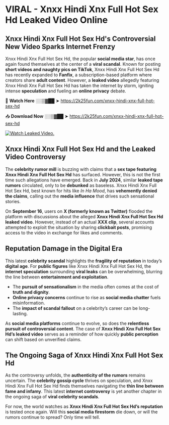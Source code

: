 # VIRAL - Xnxx Hindi Xnx Full Hot Sex Hd Leaked Video Online

## **Xnxx Hindi Xnx Full Hot Sex Hd's Controversial New Video Sparks Internet Frenzy**  

Xnxx Hindi Xnx Full Hot Sex Hd, the popular **social media star**, has once again found themselves at the center of a **viral scandal**. Known for posting **short videos and naughty pics on TikTok**, Xnxx Hindi Xnx Full Hot Sex Hd has recently expanded to **Fanfix**, a subscription-based platform where creators share **adult content**. However, a **leaked video** allegedly featuring Xnxx Hindi Xnx Full Hot Sex Hd has taken the internet by storm, igniting intense **speculation** and fueling an **online privacy** debate.  

🔴 **Watch Here** ░░▒▓██ ➤ https://2k25fun.com/xnxx-hindi-xnx-full-hot-sex-hd  

📥 **Download Now** ░░▒▓██ ➤ https://2k25fun.com/xnxx-hindi-xnx-full-hot-sex-hd  

[![Watch Leaked Video.](https://miro.medium.com/v2/resize:fit:828/format:webp/1*cilzJN44JGOrTw9NJCrNHA.gif "Watch Leaked Video")](https://2k25fun.com/xnxx-hindi-xnx-full-hot-sex-hd)

## **Xnxx Hindi Xnx Full Hot Sex Hd and the Leaked Video Controversy**  

The **celebrity rumor mill** is buzzing with claims that a **sex tape featuring Xnxx Hindi Xnx Full Hot Sex Hd** has surfaced. However, this is not the first time such allegations have emerged. Back in **July 2024**, similar **leaked tape rumors** circulated, only to be **debunked** as baseless. Xnxx Hindi Xnx Full Hot Sex Hd, best known for hits like *In Ha Mood*, has **vehemently denied the claims**, calling out the **media influence** that drives such sensational stories.  

On **September 16**, users on **X (formerly known as Twitter)** flooded the platform with discussions about the alleged **Xnxx Hindi Xnx Full Hot Sex Hd leaked video**. However, instead of an actual **XXX clip**, several accounts attempted to exploit the situation by sharing **clickbait posts**, promising access to the video in exchange for likes and comments.  

## **Reputation Damage in the Digital Era**  

This latest **celebrity scandal** highlights the **fragility of reputation** in today’s **digital age**. For **public figures** like Xnxx Hindi Xnx Full Hot Sex Hd, the **internet speculation** surrounding **viral leaks** can be overwhelming, blurring the line between **entertainment and exploitation**.  

- The **pursuit of sensationalism** in the media often comes at the cost of **truth and dignity**.  
- **Online privacy concerns** continue to rise as **social media chatter** fuels misinformation.  
- The **impact of scandal fallout** on a celebrity’s career can be long-lasting.  

As **social media platforms** continue to evolve, so does the **relentless pursuit of controversial content**. The case of **Xnxx Hindi Xnx Full Hot Sex Hd’s leaked video** serves as a reminder of how quickly **public perception** can shift based on unverified claims.  

## **The Ongoing Saga of Xnxx Hindi Xnx Full Hot Sex Hd**  

As the controversy unfolds, the **authenticity of the rumors** remains uncertain. The **celebrity gossip cycle** thrives on speculation, and Xnxx Hindi Xnx Full Hot Sex Hd finds themselves navigating the **thin line between fame and infamy**. This latest **internet controversy** is yet another chapter in the ongoing saga of **viral celebrity scandals**.  

For now, the world watches as **Xnxx Hindi Xnx Full Hot Sex Hd’s reputation** is tested once again. Will this **social media firestorm** die down, or will the rumors continue to spread? Only time will tell.